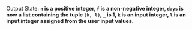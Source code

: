 Output State: **`n` is a positive integer, `f` is a non-negative integer, `days` is now a list containing the tuple `(k, l)`, `_` is 1, `k` is an input integer, `l` is an input integer assigned from the user input values.**
